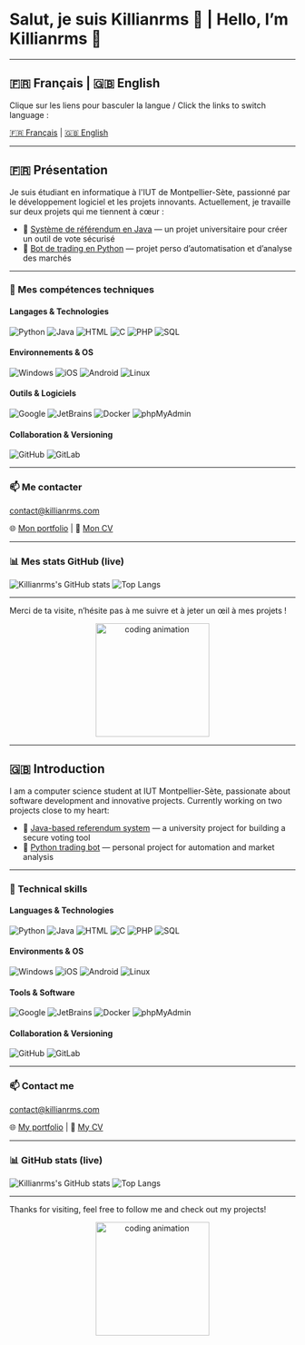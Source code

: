# Salut, je suis **Killianrms** 👋 | Hello, I’m **Killianrms** 👋

---

## 🇫🇷 Français | 🇬🇧 English
Clique sur les liens pour basculer la langue / Click the links to switch language :

[🇫🇷 Français](#francais) | [🇬🇧 English](#english)

---

<a name="francais"></a>
## 🇫🇷 Présentation

Je suis étudiant en informatique à l'IUT de Montpellier-Sète, passionné par le développement logiciel et les projets innovants.
Actuellement, je travaille sur deux projets qui me tiennent à cœur :

- 🔭 [Système de référendum en Java](https://github.com/killianrms/referendum) — un projet universitaire pour créer un outil de vote sécurisé
- 🤖 [Bot de trading en Python](https://github.com/killianrms/prototype_trader_bot) — projet perso d’automatisation et d’analyse des marchés

---

### 🚀 Mes compétences techniques

#### Langages & Technologies
<p align="left">
<img src="https://img.shields.io/badge/Python-14354C?style=for-the-badge&logo=python&logoColor=white" alt="Python" />
<img src="https://img.shields.io/badge/Java-ED8B00?style=for-the-badge&logo=java&logoColor=white" alt="Java" />
<img src="https://img.shields.io/badge/HTML5-E34F26?style=for-the-badge&logo=html5&logoColor=white" alt="HTML" />
<img src="https://img.shields.io/badge/C-00599C?style=for-the-badge&logo=c&logoColor=white" alt="C" />
<img src="https://img.shields.io/badge/PHP-777BB4?style=for-the-badge&logo=php&logoColor=white" alt="PHP" />
<img src="https://img.shields.io/badge/SQL-4479A1?style=for-the-badge&logo=postgresql&logoColor=white" alt="SQL" />
</p>

#### Environnements & OS
<p align="left">
<img src="https://img.shields.io/badge/Windows-0078D6?style=for-the-badge&logo=windows&logoColor=white" alt="Windows" />
<img src="https://img.shields.io/badge/iOS-000000?style=for-the-badge&logo=ios&logoColor=white" alt="iOS" />
<img src="https://img.shields.io/badge/Android-3DDC84?style=for-the-badge&logo=android&logoColor=white" alt="Android" />
<img src="https://img.shields.io/badge/Linux-A81D33?style=for-the-badge&logo=linux&logoColor=white" alt="Linux" />
</p>

#### Outils & Logiciels
<p align="left">
<img src="https://img.shields.io/badge/Google-4285F4?style=for-the-badge&logo=google&logoColor=white" alt="Google" />
<img src="https://img.shields.io/badge/JetBrains-000000?style=for-the-badge&logo=jetbrains&logoColor=white" alt="JetBrains" />
<img src="https://img.shields.io/badge/Docker-2496ED?style=for-the-badge&logo=docker&logoColor=white" alt="Docker" />
<img src="https://img.shields.io/badge/phpMyAdmin-6C78AF?style=for-the-badge&logo=phpmyadmin&logoColor=white" alt="phpMyAdmin" />
</p>

#### Collaboration & Versioning
<p align="left">
<img src="https://img.shields.io/badge/GitHub-181717?style=for-the-badge&logo=github&logoColor=white" alt="GitHub" />
<img src="https://img.shields.io/badge/GitLab-FC6D26?style=for-the-badge&logo=gitlab&logoColor=white" alt="GitLab" />
</p>

---

### 📫 Me contacter

[contact@killianrms.com](mailto:contact@killianrms.com)

🌐 [Mon portfolio](https://killianrms.com) | 📄 [Mon CV](https://killianrms.com/cv.pdf)

---

### 📊 Mes stats GitHub (live)

![Killianrms's GitHub stats](https://github-readme-stats.vercel.app/api?username=killianrms&show_icons=true&theme=dark&count_private=true)
![Top Langs](https://github-readme-stats.vercel.app/api/top-langs/?username=killianrms&layout=compact&theme=dark)

---

Merci de ta visite, n’hésite pas à me suivre et à jeter un œil à mes projets !

<p align="center">
<img src="https://media.giphy.com/media/l0MYt5jPR6QX5pnqM/giphy.gif" alt="coding animation" width="200"/>
</p>

---

<a name="english"></a>
## 🇬🇧 Introduction

I am a computer science student at IUT Montpellier-Sète, passionate about software development and innovative projects.
Currently working on two projects close to my heart:

- 🔭 [Java-based referendum system](https://github.com/killianrms/referendum) — a university project for building a secure voting tool
- 🤖 [Python trading bot](https://github.com/killianrms/prototype_trader_bot) — personal project for automation and market analysis

---

### 🚀 Technical skills

#### Languages & Technologies
<p align="left">
<img src="https://img.shields.io/badge/Python-14354C?style=for-the-badge&logo=python&logoColor=white" alt="Python" />
<img src="https://img.shields.io/badge/Java-ED8B00?style=for-the-badge&logo=java&logoColor=white" alt="Java" />
<img src="https://img.shields.io/badge/HTML5-E34F26?style=for-the-badge&logo=html5&logoColor=white" alt="HTML" />
<img src="https://img.shields.io/badge/C-00599C?style=for-the-badge&logo=c&logoColor=white" alt="C" />
<img src="https://img.shields.io/badge/PHP-777BB4?style=for-the-badge&logo=php&logoColor=white" alt="PHP" />
<img src="https://img.shields.io/badge/SQL-4479A1?style=for-the-badge&logo=postgresql&logoColor=white" alt="SQL" />
</p>

#### Environments & OS
<p align="left">
<img src="https://img.shields.io/badge/Windows-0078D6?style=for-the-badge&logo=windows&logoColor=white" alt="Windows" />
<img src="https://img.shields.io/badge/iOS-000000?style=for-the-badge&logo=ios&logoColor=white" alt="iOS" />
<img src="https://img.shields.io/badge/Android-3DDC84?style=for-the-badge&logo=android&logoColor=white" alt="Android" />
<img src="https://img.shields.io/badge/Linux-A81D33?style=for-the-badge&logo=linux&logoColor=white" alt="Linux" />
</p>

#### Tools & Software
<p align="left">
<img src="https://img.shields.io/badge/Google-4285F4?style=for-the-badge&logo=google&logoColor=white" alt="Google" />
<img src="https://img.shields.io/badge/JetBrains-000000?style=for-the-badge&logo=jetbrains&logoColor=white" alt="JetBrains" />
<img src="https://img.shields.io/badge/Docker-2496ED?style=for-the-badge&logo=docker&logoColor=white" alt="Docker" />
<img src="https://img.shields.io/badge/phpMyAdmin-6C78AF?style=for-the-badge&logo=phpmyadmin&logoColor=white" alt="phpMyAdmin" />
</p>

#### Collaboration & Versioning
<p align="left">
<img src="https://img.shields.io/badge/GitHub-181717?style=for-the-badge&logo=github&logoColor=white" alt="GitHub" />
<img src="https://img.shields.io/badge/GitLab-FC6D26?style=for-the-badge&logo=gitlab&logoColor=white" alt="GitLab" />
</p>

---

### 📫 Contact me

[contact@killianrms.com](mailto:contact@killianrms.com)

🌐 [My portfolio](https://killianrms.com) | 📄 [My CV](https://killianrms.com/cv.pdf)

---

### 📊 GitHub stats (live)

![Killianrms's GitHub stats](https://github-readme-stats.vercel.app/api?username=killianrms&show_icons=true&theme=dark&count_private=true)
![Top Langs](https://github-readme-stats.vercel.app/api/top-langs/?username=killianrms&layout=compact&theme=dark)

---

Thanks for visiting, feel free to follow me and check out my projects!

<p align="center">
<img src="https://media.giphy.com/media/l0MYt5jPR6QX5pnqM/giphy.gif" alt="coding animation" width="200"/>
</p>
